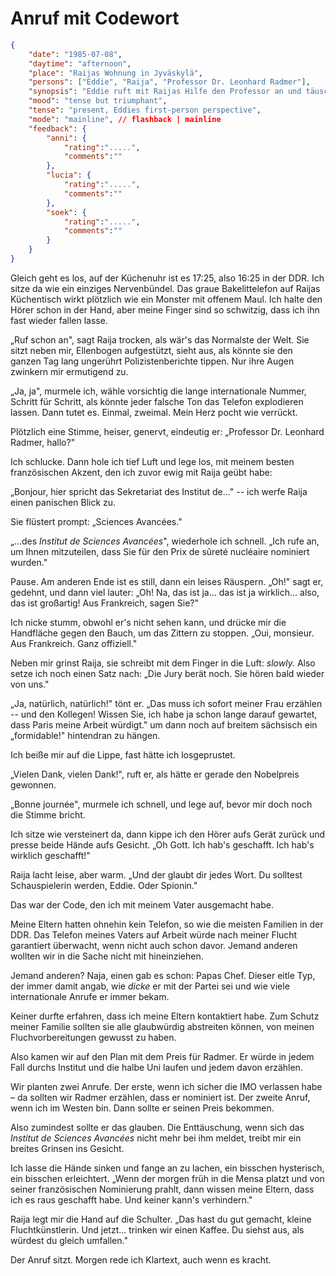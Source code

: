# Anruf mit Codewort

```json
{
    "date": "1985-07-08",
    "daytime": "afternoon",
    "place": "Raijas Wohnung in Jyväskylä",
    "persons": ["Eddie", "Raija", "Professor Dr. Leonhard Radmer"],
    "synopsis": "Eddie ruft mit Raijas Hilfe den Professor an und täuscht eine französische Preisnominierung vor, um ein Lebenszeichen an ihre Eltern zu senden.",
    "mood": "tense but triumphant",
    "tense": "present, Eddies first-person perspective",
    "mode": "mainline", // flashback | mainline
    "feedback": {
        "anni": {
            "rating":".....",
            "comments":""
        },
        "lucia": {
            "rating":".....",
            "comments":""
        },
        "soek": {
            "rating":".....",
            "comments":""
        }
    }
}
```

Gleich geht es los, auf der Küchenuhr ist es 17:25, also 16:25 in der DDR. Ich
sitze da wie ein einziges Nervenbündel. Das graue Bakelittelefon auf Raijas
Küchentisch wirkt plötzlich wie ein Monster mit offenem Maul. Ich halte den
Hörer schon in der Hand, aber meine Finger sind so schwitzig, dass ich ihn fast
wieder fallen lasse.

„Ruf schon an", sagt Raija trocken, als wär's das Normalste der Welt. Sie sitzt
neben mir, Ellenbogen aufgestützt, sieht aus, als könnte sie den ganzen Tag lang
ungerührt Polizistenberichte tippen. Nur ihre Augen zwinkern mir ermutigend zu.

„Ja, ja", murmele ich, wähle vorsichtig die lange internationale Nummer, Schritt
für Schritt, als könnte jeder falsche Ton das Telefon explodieren lassen. Dann
tutet es. Einmal, zweimal. Mein Herz pocht wie verrückt.

Plötzlich eine Stimme, heiser, genervt, eindeutig er: „Professor Dr. Leonhard
Radmer, hallo?"

Ich schlucke. Dann hole ich tief Luft und lege los, mit meinem besten
französischen Akzent, den ich zuvor ewig mit Raija geübt habe:

„Bonjour, hier spricht das Sekretariat des Institut de..." -- ich werfe Raija
einen panischen Blick zu.

Sie flüstert prompt: „Sciences Avancées."

„...des *Institut de Sciences Avancées*", wiederhole ich schnell. „Ich rufe an,
um Ihnen mitzuteilen, dass Sie für den Prix de sûreté nucléaire nominiert
wurden."

Pause. Am anderen Ende ist es still, dann ein leises Räuspern. „Oh!" sagt er,
gedehnt, und dann viel lauter: „Oh! Na, das ist ja... das ist ja wirklich...
also, das ist großartig! Aus Frankreich, sagen Sie?"

Ich nicke stumm, obwohl er's nicht sehen kann, und drücke mir die Handfläche
gegen den Bauch, um das Zittern zu stoppen. „Oui, monsieur. Aus Frankreich. Ganz
offiziell."

Neben mir grinst Raija, sie schreibt mit dem Finger in die Luft: *slowly.* Also
setze ich noch einen Satz nach: „Die Jury berät noch. Sie hören bald wieder von
uns."

„Ja, natürlich, natürlich!" tönt er. „Das muss ich sofort meiner Frau erzählen
-- und den Kollegen! Wissen Sie, ich habe ja schon lange darauf gewartet, dass
Paris meine Arbeit würdigt." um dann noch auf breitem sächsisch ein
„formidable!" hintendran zu hängen.

Ich beiße mir auf die Lippe, fast hätte ich losgeprustet.

„Vielen Dank, vielen Dank!", ruft er, als hätte er gerade den Nobelpreis
gewonnen.

„Bonne journée", murmele ich schnell, und lege auf, bevor mir doch noch die
Stimme bricht.

Ich sitze wie versteinert da, dann kippe ich den Hörer aufs Gerät zurück und
presse beide Hände aufs Gesicht. „Oh Gott. Ich hab's geschafft. Ich hab's
wirklich geschafft!"

Raija lacht leise, aber warm. „Und der glaubt dir jedes Wort. Du solltest
Schauspielerin werden, Eddie. Oder Spionin."

Das war der Code, den ich mit meinem Vater ausgemacht habe.

Meine Eltern hatten ohnehin kein Telefon, so wie die meisten Familien in der
DDR. Das Telefon meines Vaters auf Arbeit würde nach meiner Flucht garantiert
überwacht, wenn nicht auch schon davor. Jemand anderen wollten wir in die Sache
nicht mit hineinziehen.

Jemand anderen? Naja, einen gab es schon: Papas Chef. Dieser eitle Typ, der
immer damit angab, wie *dicke* er mit der Partei sei und wie viele
internationale Anrufe er immer bekam.

Keiner durfte erfahren, dass ich meine Eltern kontaktiert habe. Zum Schutz
meiner Familie sollten sie alle glaubwürdig abstreiten können, von meinen
Fluchvorbereitungen gewusst zu haben.

Also kamen wir auf den Plan mit dem Preis für Radmer. Er würde in jedem Fall
durchs Institut und die halbe Uni laufen und jedem davon erzählen.

Wir planten zwei Anrufe. Der erste, wenn ich sicher die IMO verlassen habe – da
sollten wir Radmer erzählen, dass er nominiert ist. Der zweite Anruf, wenn ich
im Westen bin. Dann sollte er seinen Preis bekommen.

Also zumindest sollte er das glauben. Die Enttäuschung, wenn sich das *Institut
de Sciences Avancées* nicht mehr bei ihm meldet, treibt mir ein breites Grinsen
ins Gesicht.

Ich lasse die Hände sinken und fange an zu lachen, ein bisschen hysterisch, ein
bisschen erleichtert. „Wenn der morgen früh in die Mensa platzt und von seiner
französischen Nominierung prahlt, dann wissen meine Eltern, dass ich es raus
geschafft habe. Und keiner kann's verhindern."

Raija legt mir die Hand auf die Schulter. „Das hast du gut gemacht, kleine
Fluchtkünstlerin. Und jetzt... trinken wir einen Kaffee. Du siehst aus, als
würdest du gleich umfallen."

Der Anruf sitzt. Morgen rede ich Klartext, auch wenn es kracht.
